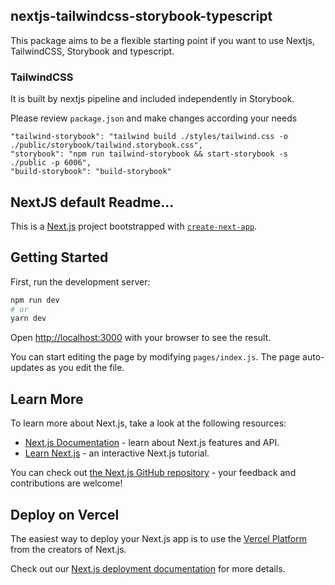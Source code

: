 ## nextjs-tailwindcss-storybook-typescript

This package aims to be a flexible starting point if you want to use Nextjs, TailwindCSS, Storybook and typescript.

### TailwindCSS

It is built by nextjs pipeline and included independently in Storybook.

Please review `package.json` and make changes according your needs

```
"tailwind-storybook": "tailwind build ./styles/tailwind.css -o ./public/storybook/tailwind.storybook.css",
"storybook": "npm run tailwind-storybook && start-storybook -s ./public -p 6006",
"build-storybook": "build-storybook"
```

## NextJS default Readme...

This is a [Next.js](https://nextjs.org/) project bootstrapped with [`create-next-app`](https://github.com/vercel/next.js/tree/canary/packages/create-next-app).

## Getting Started

First, run the development server:

```bash
npm run dev
# or
yarn dev
```

Open [http://localhost:3000](http://localhost:3000) with your browser to see the result.

You can start editing the page by modifying `pages/index.js`. The page auto-updates as you edit the file.

## Learn More

To learn more about Next.js, take a look at the following resources:

- [Next.js Documentation](https://nextjs.org/docs) - learn about Next.js features and API.
- [Learn Next.js](https://nextjs.org/learn) - an interactive Next.js tutorial.

You can check out [the Next.js GitHub repository](https://github.com/vercel/next.js/) - your feedback and contributions are welcome!

## Deploy on Vercel

The easiest way to deploy your Next.js app is to use the [Vercel Platform](https://vercel.com/import?utm_medium=default-template&filter=next.js&utm_source=create-next-app&utm_campaign=create-next-app-readme) from the creators of Next.js.

Check out our [Next.js deployment documentation](https://nextjs.org/docs/deployment) for more details.
